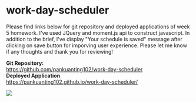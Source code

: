 # work-day-scheduler
Please find links below for git repository and deployed applications of week 5 homework.
I've used JQuery and moment.js api to construct javascript. In addition to the brief, I've display "Your schedule is saved" message after clicking on save button for imporving user experience. Please let me know if any thoughts and thank you for reviewing!

<b>Git Repository:</b>
<br>https://github.com/pankuanting102/work-day-scheduler
<br><b>Deployed Application</b> 
<br>https://pankuanting102.github.io/work-day-scheduler/
<div style="width: 90vw margin: auto border: 1px black solid">
<img src="https://github.com/pankuanting102/work-day-scheduler/blob/master/Assets/screenshot.gif">
</div>
